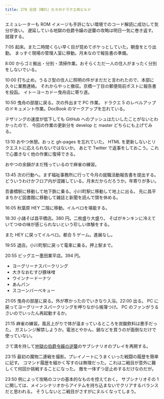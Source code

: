 ```yaml
---
title: 278 日目（晴れ）久々のドラクエ命ビルド
---
```


エミュレーターも ROM イメージも手許にない環境でのコード解読に成功して気分が良い。
遅延している地獄の伯爵令嬢の逆襲の攻略は明日一気に巻き返す。就寝する。

7:05 起床。また二時間くらい早く目が覚めてボケっとしていた。朝食をとり出勤。
まっすぐ現場の管理人室に移動。月末なので報告書の準備。

8:00 からゴミ搬出・分別・清掃作業。おそらくただ一人の住人がまったく分別をしないでいる。

10:00 打ち止め。うるさ型の住人に照明の件がまだだと言われたので、本部に久々に業務連絡。
それからやっと撤収。京橋一丁目の郵便局前ポストに報告書を投函。
イトーヨーカドー曳舟店に寄り道。

10:50 曳舟の部屋に戻る。次の外出まで PC 作業。
ドラクエ 5 のレベルアップのドキュメント作業。DocBook のマークアップを忘れている。

テザリングの速度が低下しても GitHub へのプッシュはたいしたことがないとわかったので、
今回の作業の更新分を develop と master どちらにも上げてみる。

13:10 おやつ休憩。おっと gh-pages を忘れていた。
HTML を更新しないとリクエストに応えられないではないか。
あとで Twitter で返事をしておこう。これで心置きなく他の作業に復帰できる。

おやつの余韻がまだ残っているので麻雀の練習。

13:45 次の行動へ。まず福祉事務所に行って今月の就職活動報告書を提出する。
どういうわけかフロア内が混雑している。月末だからだろうか。年寄りが多い。

吾妻橋駅に移動して地下鉄に乗る。小川町駅に移動して地上に出る。
先に昌平まちかど図書館に移動して雑誌と新聞を読んで頭を休める。

16:05 秋葉原 HEY 二階に移動。イルベロを堪能する。

18:30 小諸そば昌平橋店。380 円。二枚盛り大盛り。
そばがキンキンに冷えていてつゆの味が感じられないという珍しい体験をする。

また HEY に戻ってイルベロ。都合 5 ゲーム。進展なし。

19:55 退店。小川町駅に戻って電車に乗る。押上駅まで。

20:55 ビッグエー墨田業平店。394 円。

* ヨーグリーナスパークリング
* 大きなおむすび豚味噌
* ウインナードーナツ
* あんパン
* スコーンバーベキュー

21:05 曳舟の部屋に戻る。外が寒かったのでいきなり入浴。22:00 出る。
PC に戻ってヨーグリーナスパークリングを呷りながら帳簿つけ。
PC のファンがうるさいのでいったん再起動するか。

21:15 麻雀の練習。風呂上がりで体が温まっているところを炭酸飲料は悪手だった。
ガスレンジ解禁しようか。電池とやかん、鍋などを買うのが面倒なだけで使っていない。

さて満を持して[地獄の伯爵令嬢の逆襲][bshf21a]のサブシナリオのプレイを再開する。

23:15 最初の魔物二連戦を撮影。プレイノートにうまくいった戦闘の履歴を簡単に記す。
コマンド履歴を細かく写すのは無理だった。これは二戦目が意外に難しくて何回か挑戦することになった。
敵を一体ずつ足止めするだけなのだが。

23:50 例によって攻略のコツの基本的なものを控えておく。
サブシナリオその 1 に関しては、メインシナリオからアイテムを持ち込まないでクリアするバランスだと思われる。
そうしないと二戦目がさすがにヌルくなってしまう。

[bshf21a]: https://www.freem.ne.jp/win/game/24805
